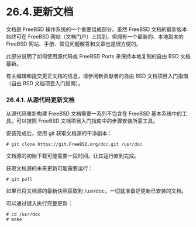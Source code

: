 # 26.4.更新文档

文档是 FreeBSD 操作系统的一个重要组成部分。虽然 FreeBSD 文档的最新版本始终可在 FreeBSD 网站（文档门户）上找到，但拥有一个最新的、本地副本的 FreeBSD 网站、手册、常见问题解答和文章也是很方便的。

此部分说明了如何使用源代码或 FreeBSD Ports 来保持本地复制的自由 BSD 文档最新。

有关编辑和提交更正文档的信息，请参阅新贡献者的自由 BSD 文档项目入门指南（自由 BSD 文档项目入门指南）。

### 26.4.1. 从源代码更新文档

从源代码重新构建 FreeBSD 文档需要一系列不包含在 FreeBSD 基本系统中的工具。可以按照 FreeBSD 文档项目入门指南中的步骤安装所需工具。

安装完成后，使用 git 获取文档源的干净副本：

```
# git clone https://git.FreeBSD.org/doc.git /usr/doc
```

文档源的初始下载可能需要一段时间。让其运行直到完成。

获取文档源的未来更新可能需要运行：

```
# git pull
```

如果已将文档源的最新快照获取到 /usr/doc，一切就准备好更新已安装的文档。

可以通过键入执行完整更新：

```
# cd /usr/doc
# make
```
